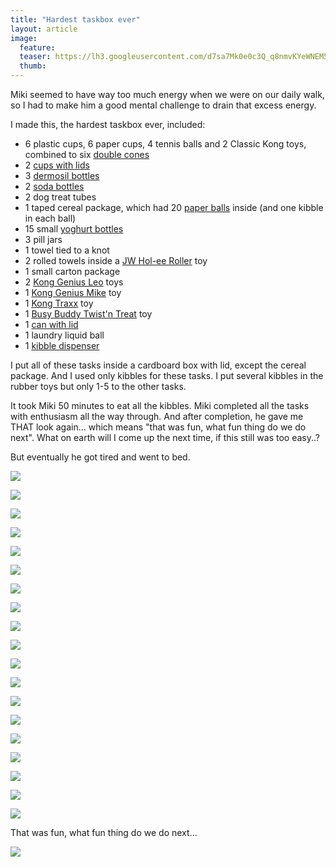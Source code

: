 ```yaml
---
title: "Hardest taskbox ever"
layout: article
image:
  feature:
  teaser: https://lh3.googleusercontent.com/d7sa7Mk0e0c3Q_q8nmvKYeWNEM5AD9LkcBXmmPXPzECfluXJKrU4YjuIruoaIA60fEMgczVHljfJpd_8yuBEVhx-ZvRvMncDz0WLSBrqVR7HIQdqyHw16KrzG8-YZHZeAmsxM-V9dKtsco3HKc4tFJSPAKp7dvaC52VNIvXt_9jP32pcn4SbGwlc_AVk3HuMlAtdxtiEdSjwdqHVS2w1xZuH-Ljypbkgmf8qC_YJ8zp5bC-_7baaGGeyvKCt_UzC4YNWjXJVHUNI4jaE5edpy79Zbnehbo5JHJLZopac3M6m0gG4Mr8_RmTKlatbNqzbIam0C4w7A1mBZiWLDuWrZ4WHM4IVgfHDZ12s0OC1pUN6J4Gc6vL5yuBWch5dUAWLOudzeaNcOvpkz5l8nSoZCnb-stKYgBx_SViHOjGo_cX5t04gsBVV4d0q70jcI7FurMjkyu2ZCFTiJjMwpcOp1Hd3RCb47rFi8KU1naXLz0hKu4iSt_xLayKmxEz7dOad_JrTAtPnLtLSXTr7o8MP0oaph76FJcVkJeQcFliPp80=w245
  thumb:
---
```


Miki seemed to have way too much energy when we were on our daily walk, so I had to make him a good mental challenge to drain that excess energy.

I made this, the hardest taskbox ever, included:

- 6 plastic cups, 6 paper cups, 4 tennis balls and 2 Classic Kong toys, combined to six [double cones](http://minimuutti.com/en/activation/cones/)
- 2 [cups with lids](http://minimuutti.com/en/activation/cans-with-lids/)
- 3 [dermosil bottles](http://minimuutti.com/en/activation/dermosil-bottles/)
- 2 [soda bottles](http://minimuutti.com/en/activation/soda-bottle/)
- 2 dog treat tubes
- 1 taped cereal package, which had 20 [paper balls](http://minimuutti.com/en/activation/small-games/#paperballs) inside (and one kibble in each ball)
- 15 small [yoghurt bottles](http://minimuutti.com/en/activation/yoghurt-bottles/)
- 3 pill jars
- 1 towel tied to a knot
- 2 rolled towels inside a [JW Hol-ee Roller](http://minimuutti.com/en/activation/jw-hol-ee-roller/) toy
- 1 small carton package
- 2 [Kong Genius Leo](http://minimuutti.com/en/treat-dispensers/kong-genius-leo/) toys
- 1 [Kong Genius Mike](http://minimuutti.com/en/treat-dispensers/kong-genius-mike/) toy
- 1 [Kong Traxx](http://minimuutti.com/en/treat-dispensers/kong-traxx-extreme/) toy
- 1 [Busy Buddy Twist'n Treat](http://minimuutti.com/en/treat-dispensers/busy-buddy-twistn-treat/) toy
- 1 [can with lid](http://minimuutti.com/en/activation/cans-with-lids/)
- 1 laundry liquid ball
- 1 [kibble dispenser](http://minimuutti.com/en/activation/kibble-dispenser/)

I put all of these tasks inside a cardboard box with lid, except the cereal package. And I used only kibbles for these tasks. I put several kibbles in the rubber toys but only 1-5 to the other tasks.

It took Miki 50 minutes to eat all the kibbles. Miki completed all the tasks with enthusiasm all the way through. And after completion, he gave me THAT look again... which means "that was fun, what fun thing do we do next". What on earth will I come up the next time, if this still was too easy..?

But eventually he got tired and went to bed.

[![](https://lh3.googleusercontent.com/eg1Hj0qpzw-6aZahRvPnUY6BigHYCvoJL1WlIx-rRteybY2QpFiEOWFRBBF-brOegQgUAxoTxwXqjz6xMaUMVYBnj3x38Yu0G1W92s08OfinVWxoJaibdJTab-IsDoVDJs5IEtRsl3Mb8Pi73zAzBUdjrTSOMQykaK4TKbtdVbXexz4FIyb1fciolSIDbDhEKxZ2IBuMndu9q5S_kypsX6M6lVmUl7O0Sd1X-SBNaouMJuDyO-blECIpGl2SJZNQHT9iGEECoT_XSodL04ykL95TaCRLJVLWVAEPobZATLW2kCtGpxjRNj-ZKpaMdgOxVebphit3MpQABUQSl4VgYM-75e_U3t1vGiG6gIfYQpWdS9frrke-WQMTP5zoGSQM_dp77RHjQwKOEwAvNz4LYyxTBrzDGgukAf85cBYPYIqhSrqyTMV36uei-JaS_u1lsjMtvSbMrdfFoFI998_D1-WqrWjmQE9OzM0SQPSwSL7-898pFMfX-8yMGtO8Rae96qvOMQVh1af3BuU2ddeK1WMwDjhZSco62uvbtlfdlAs=w800)](https://lh3.googleusercontent.com/eg1Hj0qpzw-6aZahRvPnUY6BigHYCvoJL1WlIx-rRteybY2QpFiEOWFRBBF-brOegQgUAxoTxwXqjz6xMaUMVYBnj3x38Yu0G1W92s08OfinVWxoJaibdJTab-IsDoVDJs5IEtRsl3Mb8Pi73zAzBUdjrTSOMQykaK4TKbtdVbXexz4FIyb1fciolSIDbDhEKxZ2IBuMndu9q5S_kypsX6M6lVmUl7O0Sd1X-SBNaouMJuDyO-blECIpGl2SJZNQHT9iGEECoT_XSodL04ykL95TaCRLJVLWVAEPobZATLW2kCtGpxjRNj-ZKpaMdgOxVebphit3MpQABUQSl4VgYM-75e_U3t1vGiG6gIfYQpWdS9frrke-WQMTP5zoGSQM_dp77RHjQwKOEwAvNz4LYyxTBrzDGgukAf85cBYPYIqhSrqyTMV36uei-JaS_u1lsjMtvSbMrdfFoFI998_D1-WqrWjmQE9OzM0SQPSwSL7-898pFMfX-8yMGtO8Rae96qvOMQVh1af3BuU2ddeK1WMwDjhZSco62uvbtlfdlAs=s0)

[![](https://lh3.googleusercontent.com/wa2jT81MGHSZogH948JtMcbyyMtTTyD0J9IMYktzboJHHi5QgojXFB1S1qErdUllXndAaQdrCIayIQyGjQUiDtJwSTd3y3RB1kkglA6hRezhLZzgq8Ln879U9EQd95huRh0jpv6ZtGiFEIQLLe3co56kWf9uBq1_zCsTv0_kRg_daKWK421NyO2LvTDmB2QzGd6TZ5yz6WRTxb0MDL61bLhriBrImLKXtUk3cQybkBti8EzLRaQttTcTgFsX5jFsHwxLGq2nP_cVzbzqyBpK5ZY14ol5EMMiTC9gPTCsSknpcFDVqJhcxFMxhEy-QiOh6IqQvOmr4yD1QHJ2kypsErOxBObMaWYRU8vxiHxDChQlXbERNMdKCa54-RKqa2sLuwl7O_KR6XRw6LvJgfu4qzDpn6--coAa0Ki6FayV2lrRccN9XyM1ADD9cH71Qnv2SOgKKIq3geXFNP5JUP39LljAuQpwS5fimktSsVpZsFnVbG8lKNlbx7eHw_0_VrLwVPnt7fNBBs9qJVGWVQH7vxo5AsTN30UaaVI1KGUnvHo=w800)](https://lh3.googleusercontent.com/wa2jT81MGHSZogH948JtMcbyyMtTTyD0J9IMYktzboJHHi5QgojXFB1S1qErdUllXndAaQdrCIayIQyGjQUiDtJwSTd3y3RB1kkglA6hRezhLZzgq8Ln879U9EQd95huRh0jpv6ZtGiFEIQLLe3co56kWf9uBq1_zCsTv0_kRg_daKWK421NyO2LvTDmB2QzGd6TZ5yz6WRTxb0MDL61bLhriBrImLKXtUk3cQybkBti8EzLRaQttTcTgFsX5jFsHwxLGq2nP_cVzbzqyBpK5ZY14ol5EMMiTC9gPTCsSknpcFDVqJhcxFMxhEy-QiOh6IqQvOmr4yD1QHJ2kypsErOxBObMaWYRU8vxiHxDChQlXbERNMdKCa54-RKqa2sLuwl7O_KR6XRw6LvJgfu4qzDpn6--coAa0Ki6FayV2lrRccN9XyM1ADD9cH71Qnv2SOgKKIq3geXFNP5JUP39LljAuQpwS5fimktSsVpZsFnVbG8lKNlbx7eHw_0_VrLwVPnt7fNBBs9qJVGWVQH7vxo5AsTN30UaaVI1KGUnvHo=s0)

[![](https://lh3.googleusercontent.com/iO0U6fAkCsngAWLOG0S7JgcYGfKtGP2aF3OmUv2ezU2FDqJvkN0YzMBKh35Y_3Msa2Pfd-PulRur4a_HdNMgJRydgTZdATzOHtN57WU-0LXMkTS7tRlYDN1oUReZUWRRPV3JgbTW0E1pH-lAhl_5uhq_gXGWVXISXXQcjy_SLogQdhKTZNrGfBRWG2RCvJQwLx_ytl6Ui3Vz5kHiljUdGvGvIuHAijgez9eTIIJO7ZPVxc7eTzHIyu6tYySiTTsl3D7aQ0G_-OqW3SkcbjSOyx7ng0yha7ig7UoToLiz53AcDDc_dhLDh2z_4BSTvo3qNHTFqr0zgAM9JJekYtvFCuaORExgNln9aEF56EcixLGerUnMF3xJFHqUDXBVBBRVoBE9QGvGrxZzmIzTfrydV_zdi6EBGWJBywds7Hr9LAGzR5vGKeQghAIxexeA0ZYPs8idRUGgU1BpRb2SD5KlBQ8JlVE0IVECxRWm7RKYivS1ISuYPoKv03CA7VkXdyf0Uj06efpzW1oCtpuN0_fciu9JKIZi4kf_oV3SljUha98=w800)](https://lh3.googleusercontent.com/iO0U6fAkCsngAWLOG0S7JgcYGfKtGP2aF3OmUv2ezU2FDqJvkN0YzMBKh35Y_3Msa2Pfd-PulRur4a_HdNMgJRydgTZdATzOHtN57WU-0LXMkTS7tRlYDN1oUReZUWRRPV3JgbTW0E1pH-lAhl_5uhq_gXGWVXISXXQcjy_SLogQdhKTZNrGfBRWG2RCvJQwLx_ytl6Ui3Vz5kHiljUdGvGvIuHAijgez9eTIIJO7ZPVxc7eTzHIyu6tYySiTTsl3D7aQ0G_-OqW3SkcbjSOyx7ng0yha7ig7UoToLiz53AcDDc_dhLDh2z_4BSTvo3qNHTFqr0zgAM9JJekYtvFCuaORExgNln9aEF56EcixLGerUnMF3xJFHqUDXBVBBRVoBE9QGvGrxZzmIzTfrydV_zdi6EBGWJBywds7Hr9LAGzR5vGKeQghAIxexeA0ZYPs8idRUGgU1BpRb2SD5KlBQ8JlVE0IVECxRWm7RKYivS1ISuYPoKv03CA7VkXdyf0Uj06efpzW1oCtpuN0_fciu9JKIZi4kf_oV3SljUha98=s0)

[![](https://lh3.googleusercontent.com/vKOIajcdAIadVmOYbBwqwTvpmYGV7I3GEGb12dPAmj4VX5oAJlXejGeV2VD4tdErpsz2OyFOnsBVj4NOrgKb5ESr1zt5Rj6bE9E94fYx6WihhPtAlaUYQTpzdZzAM6NYbdg3a0OHNnEWpHEbjE5jehwf25JpD8bEExS4ipwVIVTiPUFMc3rbZk06QcKuvCamiUWTbc-G0Cd0JYMci1x9IXHcGMHf-Z_RmMouEJ_87eIeQxABgDUQiD_SV4aA3QY8KhV57ayM7TZs4C9pA7wpBwPMojezPz-ct2GKyNR4iJkG23J9SM7vD0LqSLcW4l_cSG-G2f2ggmzFmvffee0Gf71FRJYDk8X9w8hKerFQRLv9XJjnVmpjOji3Hlrc_J9WHF4ZH8JsmGmmCN4FkKMhq5ZfclKhy_Ai4o9Zhx3wFsJjGkIs2As2UUB1_3stBJnVjH2NHdYNvLHhUuCKEf4XaigoWjOG3khsy0yvnjL-8lwJPsARjPltQPeGCnHKXd8UpztVvwcxKcMybngpoIQIggrXPebT86SwFYBnvXTMpME=w800)](https://lh3.googleusercontent.com/vKOIajcdAIadVmOYbBwqwTvpmYGV7I3GEGb12dPAmj4VX5oAJlXejGeV2VD4tdErpsz2OyFOnsBVj4NOrgKb5ESr1zt5Rj6bE9E94fYx6WihhPtAlaUYQTpzdZzAM6NYbdg3a0OHNnEWpHEbjE5jehwf25JpD8bEExS4ipwVIVTiPUFMc3rbZk06QcKuvCamiUWTbc-G0Cd0JYMci1x9IXHcGMHf-Z_RmMouEJ_87eIeQxABgDUQiD_SV4aA3QY8KhV57ayM7TZs4C9pA7wpBwPMojezPz-ct2GKyNR4iJkG23J9SM7vD0LqSLcW4l_cSG-G2f2ggmzFmvffee0Gf71FRJYDk8X9w8hKerFQRLv9XJjnVmpjOji3Hlrc_J9WHF4ZH8JsmGmmCN4FkKMhq5ZfclKhy_Ai4o9Zhx3wFsJjGkIs2As2UUB1_3stBJnVjH2NHdYNvLHhUuCKEf4XaigoWjOG3khsy0yvnjL-8lwJPsARjPltQPeGCnHKXd8UpztVvwcxKcMybngpoIQIggrXPebT86SwFYBnvXTMpME=s0)

[![](https://lh3.googleusercontent.com/7j76UeI6XyOqhqZawGgAi2qF-vdVxRFflqDxuzLxtQwNQRCYFOdXxa5QIjjJPa3DxEAOCmJacNv4PYut_w5S_dpYJ1EdOyD8HG0ppSXaaBCySA9AOaE3SZTyaD385AoynpUnzm1tAqM_sI6FfqL2xWZRye6pol8229D4cCjKrmezTlxejVLJ7C9mkjUxl2IXivogCJ7Ys3xKqV9GMraMsPKadgKMtOLLtoKlpedxTBK7ILdFuzYaXlMMxlL778Heylp5djMhaZcWWR-kw1C49xEIzyC8iCFNCSUn-hT1U_m6Cgi967wc3sJVaHVbZ6x1PQN4BIgtTPvoCYt8nws5OEcuU5NcY7rXoy-jJmmAqe-FwMZaqWeU1HbPsjqwdTlFT5qg1_jeZmxeI-VwixzXvmNN-XVC4thEMBGAacDXkG40qgP69gYMzIOc9U4z2Xr4wmYrBH7H3nMjUKx_UqVtA0tq3AMN_Ume5Ru53cr91GM1go0z1oPE4So0BctZZDYtynJIEb3LWcor3vMCKDLA08ltveDciWBZ7K3r4oPlxyY=w800)](https://lh3.googleusercontent.com/7j76UeI6XyOqhqZawGgAi2qF-vdVxRFflqDxuzLxtQwNQRCYFOdXxa5QIjjJPa3DxEAOCmJacNv4PYut_w5S_dpYJ1EdOyD8HG0ppSXaaBCySA9AOaE3SZTyaD385AoynpUnzm1tAqM_sI6FfqL2xWZRye6pol8229D4cCjKrmezTlxejVLJ7C9mkjUxl2IXivogCJ7Ys3xKqV9GMraMsPKadgKMtOLLtoKlpedxTBK7ILdFuzYaXlMMxlL778Heylp5djMhaZcWWR-kw1C49xEIzyC8iCFNCSUn-hT1U_m6Cgi967wc3sJVaHVbZ6x1PQN4BIgtTPvoCYt8nws5OEcuU5NcY7rXoy-jJmmAqe-FwMZaqWeU1HbPsjqwdTlFT5qg1_jeZmxeI-VwixzXvmNN-XVC4thEMBGAacDXkG40qgP69gYMzIOc9U4z2Xr4wmYrBH7H3nMjUKx_UqVtA0tq3AMN_Ume5Ru53cr91GM1go0z1oPE4So0BctZZDYtynJIEb3LWcor3vMCKDLA08ltveDciWBZ7K3r4oPlxyY=s0)

[![](https://lh3.googleusercontent.com/pmYSLWMcc4rNMZSTveLpxcyuqaTV04rG4-7yAy8Q3C-unr0dmyHd8LeeGgsC-lbyO3KtdCfZb0URigu1ZXEGgyOjqo_hfafcKgYmnDp8qweMYjtpBPBN3dbGQmBijuQnB3r5RKh9fGZ11a7zUNDdIWpwpBlB8gMFaryDsOVFaTIKXkIfwuDSqa9NM-e_XlSnCQh95a_XLZpg2QoiPa5-UKuaHBGHC9p_9FZ7gwDyrv4kHnRkY5yaSYnwlYw8qJDhC_cYX1HILI4M8btBiNFVT48-xn-kLIqA3ITqbUIox4Qs8YtQx6McqZSu4HQwNR_EB-wP1yfmu_BznnqrDE6jkvGW1TwjzRROhf_S3bT-EOZVjRtoxP0-UX91TyuIyjNGL4vo76lE3xIBmNnWqoe0bd-yi6WqvVqmDy6ljTdtEr8zTLyPL9qhMs4XZ3JVLZb4oASm1njMSfE4rzjUkUshho2CjNp38oAbAw84Rr0e0sqSya1cQisY_Tg3b4KSvC4AaqGSojl5ghK90heUbTMcSCmmr_SgtPoBeNpvDQV3Twg=w800)](https://lh3.googleusercontent.com/pmYSLWMcc4rNMZSTveLpxcyuqaTV04rG4-7yAy8Q3C-unr0dmyHd8LeeGgsC-lbyO3KtdCfZb0URigu1ZXEGgyOjqo_hfafcKgYmnDp8qweMYjtpBPBN3dbGQmBijuQnB3r5RKh9fGZ11a7zUNDdIWpwpBlB8gMFaryDsOVFaTIKXkIfwuDSqa9NM-e_XlSnCQh95a_XLZpg2QoiPa5-UKuaHBGHC9p_9FZ7gwDyrv4kHnRkY5yaSYnwlYw8qJDhC_cYX1HILI4M8btBiNFVT48-xn-kLIqA3ITqbUIox4Qs8YtQx6McqZSu4HQwNR_EB-wP1yfmu_BznnqrDE6jkvGW1TwjzRROhf_S3bT-EOZVjRtoxP0-UX91TyuIyjNGL4vo76lE3xIBmNnWqoe0bd-yi6WqvVqmDy6ljTdtEr8zTLyPL9qhMs4XZ3JVLZb4oASm1njMSfE4rzjUkUshho2CjNp38oAbAw84Rr0e0sqSya1cQisY_Tg3b4KSvC4AaqGSojl5ghK90heUbTMcSCmmr_SgtPoBeNpvDQV3Twg=s0)

[![](https://lh3.googleusercontent.com/ZRIreJ4vJTK16mjJXvtY0TkLBE52e_h4U1I6H1eXPiFB8V6cGJ5ogug0jXNTD4LITS2hcg0mYfDvJX_RSV21neCfitTLztqBA_7DGIHyUBTe4wNbl8d2Rmx_blRj8qLJo0NwUl1Fd9JNilybAJRri3BlJtZO9A3GpK-24pneMG9oG87TruE-FVfMw64-q63dCWgMujh-CFNZcJaSJpFrBlKfdnRBagqQEHhggH9H2tXzQJoitVicVau_AAc8tR4b6XycqzjoC8a4skASTIDjxtvW32DkRKzPn13oHkfDtuHQIOndSnBlkbbAoCzcwIZZLLA3P3n5olJHT8eFbra8DiSLBxh22Ots0ODSkddMcVA59XibyQrmqg8TK1lt92vpGsxt9UvOa3_1--OhuQYFK6UbPPiCP6qo6udLmHj8aWiK25s96aFKt7gF6e8yix21EQEyrGQcmC_EZ6STKkbhtaAMMJzt4W1yzD_h16YjqzrtCvbktcjOmI08OSp2h2FIU3tsfQtrCfQX45Goz6bbGkaGHdct-XTyv5FBTmfhu2E=w800)](https://lh3.googleusercontent.com/ZRIreJ4vJTK16mjJXvtY0TkLBE52e_h4U1I6H1eXPiFB8V6cGJ5ogug0jXNTD4LITS2hcg0mYfDvJX_RSV21neCfitTLztqBA_7DGIHyUBTe4wNbl8d2Rmx_blRj8qLJo0NwUl1Fd9JNilybAJRri3BlJtZO9A3GpK-24pneMG9oG87TruE-FVfMw64-q63dCWgMujh-CFNZcJaSJpFrBlKfdnRBagqQEHhggH9H2tXzQJoitVicVau_AAc8tR4b6XycqzjoC8a4skASTIDjxtvW32DkRKzPn13oHkfDtuHQIOndSnBlkbbAoCzcwIZZLLA3P3n5olJHT8eFbra8DiSLBxh22Ots0ODSkddMcVA59XibyQrmqg8TK1lt92vpGsxt9UvOa3_1--OhuQYFK6UbPPiCP6qo6udLmHj8aWiK25s96aFKt7gF6e8yix21EQEyrGQcmC_EZ6STKkbhtaAMMJzt4W1yzD_h16YjqzrtCvbktcjOmI08OSp2h2FIU3tsfQtrCfQX45Goz6bbGkaGHdct-XTyv5FBTmfhu2E=s0)

[![](https://lh3.googleusercontent.com/UFXp5UkMaO0aRxYdnXNb8iQc17yB3qALvS-zZDZWHFk90JDDHJcn7E-GtTedxAr3SUokUWntBYa099hPT0Vjs1KrPEfXVC3A8l8qYHb97-cXBoy4vi0VYBUZbBxRTzZjklXtxv5oW-ClZtiEF5yJh6HaR7NW770QSbkEpVh4tlxsip9i-vP9xOqPixDLfUSscenub2Q_J_Dev6lMCJbQDt-3tdcvOUNy5n8fy2TKqyphHFEbjkQGDvBhEog0OjFKI-EIDXX4RBLKeQDEPCR7KChPQkVYq3ox7Y85nQYlH3pPH94IIk5oVphLIM5yqk-HCG7nwCOeNtYMN-6LiX81uwiJM3aR1zMnD1Z6acxuElO2gQjNXsdC81IViHxzzoQMta34aIQjnsIVZQMBjmot0d4mraze8AwQde7RtG9iv9ncuRDLiD5ptDu9JTiZ6uJUV6yJBXG2rjJtUuTZl7jrbU7gPGm1_uwCcce8V4wZZIvou0GBZMVOIxMHv0xk4MkE-g0aYZVKXmGyQPHlJgCJLDl059uM-AuxiEiwWFrHFkQ=w800)](https://lh3.googleusercontent.com/UFXp5UkMaO0aRxYdnXNb8iQc17yB3qALvS-zZDZWHFk90JDDHJcn7E-GtTedxAr3SUokUWntBYa099hPT0Vjs1KrPEfXVC3A8l8qYHb97-cXBoy4vi0VYBUZbBxRTzZjklXtxv5oW-ClZtiEF5yJh6HaR7NW770QSbkEpVh4tlxsip9i-vP9xOqPixDLfUSscenub2Q_J_Dev6lMCJbQDt-3tdcvOUNy5n8fy2TKqyphHFEbjkQGDvBhEog0OjFKI-EIDXX4RBLKeQDEPCR7KChPQkVYq3ox7Y85nQYlH3pPH94IIk5oVphLIM5yqk-HCG7nwCOeNtYMN-6LiX81uwiJM3aR1zMnD1Z6acxuElO2gQjNXsdC81IViHxzzoQMta34aIQjnsIVZQMBjmot0d4mraze8AwQde7RtG9iv9ncuRDLiD5ptDu9JTiZ6uJUV6yJBXG2rjJtUuTZl7jrbU7gPGm1_uwCcce8V4wZZIvou0GBZMVOIxMHv0xk4MkE-g0aYZVKXmGyQPHlJgCJLDl059uM-AuxiEiwWFrHFkQ=s0)

[![](https://lh3.googleusercontent.com/yFTuhFPCG1_931fXpeIOxnM2vHmxRHtsyHhZy3lxWy2A2DawO4J0avS8-fX9O3cA_VFEFOmqypZTdkYy5VfjKUV_gjMUaXTMOrk1h5vm2pEspuShFvl-_9TJFjG3qQX3LMNduIEvOgBFo7sr38p0UqmzkLqrqGfKJxjG2qRvlGLd7SlLdKZBECD9LPckqnVIihSejlLKBvJBxZifyYJnrKIFt1Ix7cb7qYDh6_R5GH99PZ3tGehOqANzRiw66QNdia6INOVOv5-JvBz7ak-ZfRVFxJ1nXGvv9bi2Oc-USDpBvRDfvkvTtC6ZFJZxFA2WRgwz-Juuv75MZZIuZzkoVYIwBRCoK2LHDQe6UEykB1x3z6k3Z9RlnwlBT_QonNw3nVQo2h1WkBfXZU0q7bNsOke6DNPILS_MFUYuiJX1pRc4sp04dXQEa1mWKLwkzKmQd3pkIa5qyncyq3tV88K6UikSOIM4F0gGpWm4fI74B20E64UcCQunDHUcEx9_i5hbGfn7tk6hSNv45c6r5ET7NJSKgnlaGAD-iV6aW5qgYEI=w800)](https://lh3.googleusercontent.com/yFTuhFPCG1_931fXpeIOxnM2vHmxRHtsyHhZy3lxWy2A2DawO4J0avS8-fX9O3cA_VFEFOmqypZTdkYy5VfjKUV_gjMUaXTMOrk1h5vm2pEspuShFvl-_9TJFjG3qQX3LMNduIEvOgBFo7sr38p0UqmzkLqrqGfKJxjG2qRvlGLd7SlLdKZBECD9LPckqnVIihSejlLKBvJBxZifyYJnrKIFt1Ix7cb7qYDh6_R5GH99PZ3tGehOqANzRiw66QNdia6INOVOv5-JvBz7ak-ZfRVFxJ1nXGvv9bi2Oc-USDpBvRDfvkvTtC6ZFJZxFA2WRgwz-Juuv75MZZIuZzkoVYIwBRCoK2LHDQe6UEykB1x3z6k3Z9RlnwlBT_QonNw3nVQo2h1WkBfXZU0q7bNsOke6DNPILS_MFUYuiJX1pRc4sp04dXQEa1mWKLwkzKmQd3pkIa5qyncyq3tV88K6UikSOIM4F0gGpWm4fI74B20E64UcCQunDHUcEx9_i5hbGfn7tk6hSNv45c6r5ET7NJSKgnlaGAD-iV6aW5qgYEI=s0)

[![](https://lh3.googleusercontent.com/oIpxkfdPUdiX3bk42xupzF-oWDJI6kcfmSJuwnkdtM8mghd97pFSupXRUowEEsVQqlq_PtzktHJq6zVlvj-drFLY6-W5NPuTCl5yTEgbztnu5iDoCqoo6NcQ4f7oFlH8jH6PYLCafyCB_A6yQCgJ7aScjXrSQkKEruR0Pt8gGk_RjsWqXRyL6hS6Oyy1oytFiN4Ccl08eg6gKycVUHzsC0nDZBb8oUcoGnnEkS56Tcou5rnCTZbfWqIGxegN0SdzlL7Sq1AHkaNC7SFU86SfVYohQ3fG4g2cTKEvz_qq6A_FhArw8tmzQmqF3j7SrQxjhjx4nQvngvLQCt9j_VZvU9v3x4Gf2Od0hgD9Pgd3ihinhU5Njo0hhEtWI08Ge9rZC-Ird6HwKvdFE68OXbj96jFADszmJnSUVCzRL6VvYsM33ie92TXl8Qhz4V3Hf28NA8Gnci2MpW_ZvjKuWVAuJVY-iE-u8gncwdV8yBspXPwxFYDg_S68TboXTRy1dv3TGvpRgyN-85ucxLCrqwUi6XxFgxnRrcCconSHiahDr2Q=w800)](https://lh3.googleusercontent.com/oIpxkfdPUdiX3bk42xupzF-oWDJI6kcfmSJuwnkdtM8mghd97pFSupXRUowEEsVQqlq_PtzktHJq6zVlvj-drFLY6-W5NPuTCl5yTEgbztnu5iDoCqoo6NcQ4f7oFlH8jH6PYLCafyCB_A6yQCgJ7aScjXrSQkKEruR0Pt8gGk_RjsWqXRyL6hS6Oyy1oytFiN4Ccl08eg6gKycVUHzsC0nDZBb8oUcoGnnEkS56Tcou5rnCTZbfWqIGxegN0SdzlL7Sq1AHkaNC7SFU86SfVYohQ3fG4g2cTKEvz_qq6A_FhArw8tmzQmqF3j7SrQxjhjx4nQvngvLQCt9j_VZvU9v3x4Gf2Od0hgD9Pgd3ihinhU5Njo0hhEtWI08Ge9rZC-Ird6HwKvdFE68OXbj96jFADszmJnSUVCzRL6VvYsM33ie92TXl8Qhz4V3Hf28NA8Gnci2MpW_ZvjKuWVAuJVY-iE-u8gncwdV8yBspXPwxFYDg_S68TboXTRy1dv3TGvpRgyN-85ucxLCrqwUi6XxFgxnRrcCconSHiahDr2Q=s0)

[![](https://lh3.googleusercontent.com/2dw-_D2HGPAUMNg5ANvWwFQdzeOoAhorN6xMFsAYnor7E-UIyZ4Pxk7K7mKXxol0gXLwTJzdRGlW_JR5PYemDy0CgNknMnkncT31JBcXuExDDWxhqO-lPGFesTjGp-P5zlI7tlj3-YmIe8T-_sZIpoGu6LhKNvhMxUNHXoiSASfUg6yaBg5vhWFIDhobbAineSQl1TEZBymEShdPC5b9wBoA_6S0-CpJml_3KrDtl_y6J7C15eGozSwqISku1xlHlTjphZlJ9MspIHDavYIp_mb8bIpx156ottidccJlVTRNaBUVDWXYPi4eOGz3UyrFTLjbP8m0xDEUDbzWeWAhXW4MUt0iLbEiGt_XVwYOCBrFRkYzWHHGT3dsFuws75CqeSodso4y6QlKgGAsrywKlgXAbQ_G9eoWb_rKSyoPs_LPIG1m0WNq4ilh0Zo9SB6VpUeYIfoa3kmU7VzHvPsSHui_nBVxGWG4rbP_-nJhsEvgpshEAT1wx8pf10g__tL9qwkdhXj7NTbXL7p1y2jX5u-k67eI-yYBlbl897mEyyg=w800)](https://lh3.googleusercontent.com/2dw-_D2HGPAUMNg5ANvWwFQdzeOoAhorN6xMFsAYnor7E-UIyZ4Pxk7K7mKXxol0gXLwTJzdRGlW_JR5PYemDy0CgNknMnkncT31JBcXuExDDWxhqO-lPGFesTjGp-P5zlI7tlj3-YmIe8T-_sZIpoGu6LhKNvhMxUNHXoiSASfUg6yaBg5vhWFIDhobbAineSQl1TEZBymEShdPC5b9wBoA_6S0-CpJml_3KrDtl_y6J7C15eGozSwqISku1xlHlTjphZlJ9MspIHDavYIp_mb8bIpx156ottidccJlVTRNaBUVDWXYPi4eOGz3UyrFTLjbP8m0xDEUDbzWeWAhXW4MUt0iLbEiGt_XVwYOCBrFRkYzWHHGT3dsFuws75CqeSodso4y6QlKgGAsrywKlgXAbQ_G9eoWb_rKSyoPs_LPIG1m0WNq4ilh0Zo9SB6VpUeYIfoa3kmU7VzHvPsSHui_nBVxGWG4rbP_-nJhsEvgpshEAT1wx8pf10g__tL9qwkdhXj7NTbXL7p1y2jX5u-k67eI-yYBlbl897mEyyg=s0)

[![](https://lh3.googleusercontent.com/9hJctcpkxFrihu90jAiNSyhLUSkIKKQpXghzs-KbWpekUkE9Az7F-EaHu7g6Qnw65fVBQxopyPIcZ-cRNPxDx7vMy3xdJu_JxlrFzusY_31lPKUikrpWqvfL8xicltsnGfn10jVPoeA49iReQqS-XOSbfCyuUY4lPbQqilcS7-P9Ph32bPxd518EMS84BlbVk8Fq74WlO6oP5lkH0pRwtOZZ7XND2oGIyGU2-zhAm8NNb14Lw6A5mwOnDUNqJzGp56TC9xI91-3QkoyFePcI0ws-Sxa8TXGYOibiqX51EkLpEmUnHN54-RH2OL7XwLi3JR0U0zQMR7STbUS9naIAkVsJdhWxNVgwqIZfT7wpo-bjxFnJ5KQh1Xonqil3czc4b9TUgj1jCgqGawf7I670Pl8In04oydxb4NzBxJGLO2GJ3j4uVIWOu7c6yrmb4SN9dpQc21Kow_u8ENeWxeaCKbytgs9io87xWWZpb5WE1kgqk0igwafdUy4LymgbbJjtXzaXkoTiDvcNTYaQYXcjnMoI90qzYL5LivblvnuLWTc=w800)](https://lh3.googleusercontent.com/9hJctcpkxFrihu90jAiNSyhLUSkIKKQpXghzs-KbWpekUkE9Az7F-EaHu7g6Qnw65fVBQxopyPIcZ-cRNPxDx7vMy3xdJu_JxlrFzusY_31lPKUikrpWqvfL8xicltsnGfn10jVPoeA49iReQqS-XOSbfCyuUY4lPbQqilcS7-P9Ph32bPxd518EMS84BlbVk8Fq74WlO6oP5lkH0pRwtOZZ7XND2oGIyGU2-zhAm8NNb14Lw6A5mwOnDUNqJzGp56TC9xI91-3QkoyFePcI0ws-Sxa8TXGYOibiqX51EkLpEmUnHN54-RH2OL7XwLi3JR0U0zQMR7STbUS9naIAkVsJdhWxNVgwqIZfT7wpo-bjxFnJ5KQh1Xonqil3czc4b9TUgj1jCgqGawf7I670Pl8In04oydxb4NzBxJGLO2GJ3j4uVIWOu7c6yrmb4SN9dpQc21Kow_u8ENeWxeaCKbytgs9io87xWWZpb5WE1kgqk0igwafdUy4LymgbbJjtXzaXkoTiDvcNTYaQYXcjnMoI90qzYL5LivblvnuLWTc=s0)

[![](https://lh3.googleusercontent.com/Lc2bhfS23KsFe7A-ogJ8oqVoBucGOApvYBqCIo05AljpMflq5kW50sjnyNO6r4AoJ8inz4XZGJ4yEM297gCHbPvao5sRdt6lXOVMyEFuHZ3mmcgWs4HBMViNtPANpFNl6TYlb1fvLhI4VACZG8HYXFtNZWVHQylYArTxabtEh_fjdWG0ZalxUQJ41CRtPhRb7HE5tp67iMdFB6a9RvVxaUmq4FoW3yJDpioqiic4oLZESt6-QAPFo4J7L5MyXB14RcClk5eb-9TPYQVdWBfhEDrc6E7O1pWCNziVb0ERPKdm_tgZqCtp22-J7aUIkl7Uv4lsGonZ_bPb-ckTAi4o6Yi3j8OCmkm42a2okLezyytLtlFiDgOLr7DyQKi6nijaljWqh3uTABDWCf8llk3cmcELcObQZiC2OPHUzhcXUw9rJU0uPjl8Xm1hfpd-Col6h5KpbbgoJH_Rued-05cN6k7hDAASQWfjVQE6Cto1QtDHE3WL5TX-cJ6m9_ltQ3akfK3CheCRhaf9Uk9JVh696TNKkxnBusd2YaEp1b2tCjA=w800)](https://lh3.googleusercontent.com/Lc2bhfS23KsFe7A-ogJ8oqVoBucGOApvYBqCIo05AljpMflq5kW50sjnyNO6r4AoJ8inz4XZGJ4yEM297gCHbPvao5sRdt6lXOVMyEFuHZ3mmcgWs4HBMViNtPANpFNl6TYlb1fvLhI4VACZG8HYXFtNZWVHQylYArTxabtEh_fjdWG0ZalxUQJ41CRtPhRb7HE5tp67iMdFB6a9RvVxaUmq4FoW3yJDpioqiic4oLZESt6-QAPFo4J7L5MyXB14RcClk5eb-9TPYQVdWBfhEDrc6E7O1pWCNziVb0ERPKdm_tgZqCtp22-J7aUIkl7Uv4lsGonZ_bPb-ckTAi4o6Yi3j8OCmkm42a2okLezyytLtlFiDgOLr7DyQKi6nijaljWqh3uTABDWCf8llk3cmcELcObQZiC2OPHUzhcXUw9rJU0uPjl8Xm1hfpd-Col6h5KpbbgoJH_Rued-05cN6k7hDAASQWfjVQE6Cto1QtDHE3WL5TX-cJ6m9_ltQ3akfK3CheCRhaf9Uk9JVh696TNKkxnBusd2YaEp1b2tCjA=s0)

[![](https://lh3.googleusercontent.com/x4Re5L7Qrh4Rq66x9cnH5jiiMDj2stUndpaWbvR4v-MQnAjMkvXSf_Y-Y_kFbvEUu062r5QAXGHg6fegZ2NMa2N30IPSjKWspPWdVgsiWWlIy1IQLYqqbCNSevRdOivgm8o4Ri64_F3OWBhfOlNoVhN_gOBOqHXjzbSDOllVyaEMAW4r-V7GI5CWbT3RijXQO6DAiY-ov71B_VM4w7pup_FU4d0k-DuTekDeVcnNNL6e_VEFAP9UT1Tpg0Y70ay0GFkbs0SqFRH9zDMvihuyDDApilk55wV73W1NEVAwTZrb0VPtQEn4hnoCOZq6aWNsV2f7L1qB1ngnaFAEpiDwSvdsz3fTkfi7zvdaM-yI-oHu_jA9IZIqT8VtdlrWMygOXYw-3CbZvA4V-jWdk35m8GJlvPbQNNz-YOQlOyLIUkf7tMSkEF7JV0n569eiwokNgugmwLqgHXD0qP3xdrHx1LrVEQH4teFQMI7G6hzBmUnhBHwcY3Xyc8Qpu0xSXnP9J--yj22msN99bOa4TKHTn5xYyK7z1KW-Co00WLGHbO8=w800)](https://lh3.googleusercontent.com/x4Re5L7Qrh4Rq66x9cnH5jiiMDj2stUndpaWbvR4v-MQnAjMkvXSf_Y-Y_kFbvEUu062r5QAXGHg6fegZ2NMa2N30IPSjKWspPWdVgsiWWlIy1IQLYqqbCNSevRdOivgm8o4Ri64_F3OWBhfOlNoVhN_gOBOqHXjzbSDOllVyaEMAW4r-V7GI5CWbT3RijXQO6DAiY-ov71B_VM4w7pup_FU4d0k-DuTekDeVcnNNL6e_VEFAP9UT1Tpg0Y70ay0GFkbs0SqFRH9zDMvihuyDDApilk55wV73W1NEVAwTZrb0VPtQEn4hnoCOZq6aWNsV2f7L1qB1ngnaFAEpiDwSvdsz3fTkfi7zvdaM-yI-oHu_jA9IZIqT8VtdlrWMygOXYw-3CbZvA4V-jWdk35m8GJlvPbQNNz-YOQlOyLIUkf7tMSkEF7JV0n569eiwokNgugmwLqgHXD0qP3xdrHx1LrVEQH4teFQMI7G6hzBmUnhBHwcY3Xyc8Qpu0xSXnP9J--yj22msN99bOa4TKHTn5xYyK7z1KW-Co00WLGHbO8=s0)

[![](https://lh3.googleusercontent.com/-pY6quXiiogF67ysyOSPZFNZiWrHCdcPSJ7bydxtC1x1yLRRexwLVggBUj97n3VrP8mO0Yf6Tv925XAncUF7tsY4gOh6j4wjOeACZSGBQTSPzj4fQt3d_dD2M-sS7Ajxglp-SMRTtsvSo9wtk6AwPNYoYssYZ8ab-120wxe97ZF1xom0pq99KfiS_PbOcCW23bg-qYr6AJNljhn4u9B-QJMvd4fgYozH7cfbWMBE1nS7YKumvLRhT0R1x5Ge8EfuNFHFz-PMae0gx3R_cYb4QCk4Vv-j-tGkYM8eTUr7Qp5kftNEDhPaO-r68LjKSEX0Cz84H6TTLh0KaYUlwgnWre3FdfNO_e_QKkkbZUta9dfgZ3zP_CORRtOEYwjQM7BMFV-WN7k0Q7ZC57yeB__j21Z_GSynrVGdEDUiNGNN5XSi8U4pNZH5_zUr69_Ax0W0v0NpmDHOVhCNKbKa0ljntpCkUT1zTMJk-MB3nLerQTt3YKycBBIEYmgmR0xrrgfaVb1Wpmrjwp44SFJkN6vpfZYlGqN0a8_I7ElfdgXgUrs=w800)](https://lh3.googleusercontent.com/-pY6quXiiogF67ysyOSPZFNZiWrHCdcPSJ7bydxtC1x1yLRRexwLVggBUj97n3VrP8mO0Yf6Tv925XAncUF7tsY4gOh6j4wjOeACZSGBQTSPzj4fQt3d_dD2M-sS7Ajxglp-SMRTtsvSo9wtk6AwPNYoYssYZ8ab-120wxe97ZF1xom0pq99KfiS_PbOcCW23bg-qYr6AJNljhn4u9B-QJMvd4fgYozH7cfbWMBE1nS7YKumvLRhT0R1x5Ge8EfuNFHFz-PMae0gx3R_cYb4QCk4Vv-j-tGkYM8eTUr7Qp5kftNEDhPaO-r68LjKSEX0Cz84H6TTLh0KaYUlwgnWre3FdfNO_e_QKkkbZUta9dfgZ3zP_CORRtOEYwjQM7BMFV-WN7k0Q7ZC57yeB__j21Z_GSynrVGdEDUiNGNN5XSi8U4pNZH5_zUr69_Ax0W0v0NpmDHOVhCNKbKa0ljntpCkUT1zTMJk-MB3nLerQTt3YKycBBIEYmgmR0xrrgfaVb1Wpmrjwp44SFJkN6vpfZYlGqN0a8_I7ElfdgXgUrs=s0)

[![](https://lh3.googleusercontent.com/DkumIdyVCKWXxhIa6oF_V5fsvTFTv6d288oVbQzmcShLQfZ_bYRXg-40LyZabDpOqNf9G8MSfQvm_bmfP0pUXEMcAWpJW2qODIOHmnCVqz5I82fnv2vDo_BkKvJMukVP70tXAMKLPnaCqFEUPjMyDEwFZQVpxcEbF5X8sW0LkmWUgE6ymDkD_IWlj2Xrv3SNSzTHSD7yrgEbqiAaFgV6L1KsbvTOY0rjlKkHNGMCDXjKrIbsOYzgIL-ds2_zalBHPy83vFxgrKfwjPIi2KxLGvo1ud9tJPqQegroc1bqR4t3meaukf4uPLkLE9lYX4unurFhw6f2HHN4BY4YANqGMQx0wQE7OHYYqwzZSLa36PqqCdWiZ0gr2KXzxrgL0T6DowVWgyQBO1rRPFLGhKHF0h_FDThhuiOiRTFSzF5-YLL0E4jA5gOOYBDZKFh7fraFF21Y4Lqfxr1jjn-sqfs_T-mXF7lZPLvmOX8OQfs2fTqOEy8awkoSa_-k9XvJqLKf3IAZdjaZrpA0humbFlTGyMBvt9Qhy6tbbSeBUnYaRuE=w800)](https://lh3.googleusercontent.com/DkumIdyVCKWXxhIa6oF_V5fsvTFTv6d288oVbQzmcShLQfZ_bYRXg-40LyZabDpOqNf9G8MSfQvm_bmfP0pUXEMcAWpJW2qODIOHmnCVqz5I82fnv2vDo_BkKvJMukVP70tXAMKLPnaCqFEUPjMyDEwFZQVpxcEbF5X8sW0LkmWUgE6ymDkD_IWlj2Xrv3SNSzTHSD7yrgEbqiAaFgV6L1KsbvTOY0rjlKkHNGMCDXjKrIbsOYzgIL-ds2_zalBHPy83vFxgrKfwjPIi2KxLGvo1ud9tJPqQegroc1bqR4t3meaukf4uPLkLE9lYX4unurFhw6f2HHN4BY4YANqGMQx0wQE7OHYYqwzZSLa36PqqCdWiZ0gr2KXzxrgL0T6DowVWgyQBO1rRPFLGhKHF0h_FDThhuiOiRTFSzF5-YLL0E4jA5gOOYBDZKFh7fraFF21Y4Lqfxr1jjn-sqfs_T-mXF7lZPLvmOX8OQfs2fTqOEy8awkoSa_-k9XvJqLKf3IAZdjaZrpA0humbFlTGyMBvt9Qhy6tbbSeBUnYaRuE=s0)

[![](https://lh3.googleusercontent.com/jITQ75uwShUtksc9U9B9yfOmGU62JaumQWcrsPQRtI5PcrRqfIXHs_zgNKCOeuJd0p44rkdZGxlex-TWeI9mn-Vl5_DkZGmhxbVz8Awa4xejKb09oZiz5IZEoHiIeJ-3XvfReKZchDwY1Gn7ysOzu8J-rcEOOkwtBMtfQbWTdIZDw_sGj52SnD1ngjVVNnOX5cTUl4bl3jqHP3WilrmvSpUIGAREHVBIoptV0B5Dh4WYRLzH5g2LFue_fZiWj8fT9P0tSbCaY2IoZEeSWw6xp5PDhaOTG6Dy74gohO8Wj26c0xuPfnxzv_A-8PJ2y8wbXppIt3cQpxtafRrUT2G0qV_NAzahnvcSt07GEXzCT8pZlhp8IMW3wH6e0loXiEqSIr9phQ2cWddoHk5bli4I5kHSMV9zCcN0PsUv4xfZrO5nSg-SkSm61pCOYnf93gxbKlr9n8d1DVndJKqId7vj6XCJ4fA315mhHuhtGhWLGC7FAZ4GLA1Fgk98YMQ_UCyHGVlaOGMn6tVCx33hkPEl6IIJ4oR73hmfcMrYvPzYzDY=w800)](https://lh3.googleusercontent.com/jITQ75uwShUtksc9U9B9yfOmGU62JaumQWcrsPQRtI5PcrRqfIXHs_zgNKCOeuJd0p44rkdZGxlex-TWeI9mn-Vl5_DkZGmhxbVz8Awa4xejKb09oZiz5IZEoHiIeJ-3XvfReKZchDwY1Gn7ysOzu8J-rcEOOkwtBMtfQbWTdIZDw_sGj52SnD1ngjVVNnOX5cTUl4bl3jqHP3WilrmvSpUIGAREHVBIoptV0B5Dh4WYRLzH5g2LFue_fZiWj8fT9P0tSbCaY2IoZEeSWw6xp5PDhaOTG6Dy74gohO8Wj26c0xuPfnxzv_A-8PJ2y8wbXppIt3cQpxtafRrUT2G0qV_NAzahnvcSt07GEXzCT8pZlhp8IMW3wH6e0loXiEqSIr9phQ2cWddoHk5bli4I5kHSMV9zCcN0PsUv4xfZrO5nSg-SkSm61pCOYnf93gxbKlr9n8d1DVndJKqId7vj6XCJ4fA315mhHuhtGhWLGC7FAZ4GLA1Fgk98YMQ_UCyHGVlaOGMn6tVCx33hkPEl6IIJ4oR73hmfcMrYvPzYzDY=s0)

[![](https://lh3.googleusercontent.com/ATCFwsupg1LpbMc_FFNEAwdQkZhsiUhYoQZwfEhGC7s-IqtzfDc_g4lbN8obndROkTVBxmt0PRe3DnNKfe4ETuR0a8jr6fCjFZxCvabnj8MB2m4C3YAucQ2sdxH3wGyp-nEsvMESy0sDxGyKJ61eCNNeRpIh8OTAGd3hHnnJaqy9X4R4qbpiIuCa9xNmImuSCmP-ZaveV1HFJ-MGCnyHE6lEfvjp7TknG8g_MaEqZT6qwqi_my46K4vVhCY-rSxjcXl3-gOXsVxBdtD8zP3PpNVSe0cJjaqE9gAEA_fkTuXNB203_aYStj3Y7pklUIHC8ygsMYCJeOUBKbylLzYe5xnCCPLH4aTfORGjoOrxQdhFss2JDue_-pPGo1DUxt3MlfRsQIx9sdMabcMpH5xM0LtUCSskOsR2mZKt-y9WEr-sBKr6uG5hbowxd54B4ypuPb7SwCOEvb8tu0BC8AW72xb_rM_k6E-Lgm9befktB2F9-Jzp4NYjIVRWqQVy6w2pNHnATcCm23-5YZH-PLTOuzh3h9o2vWtJN3rPWiEA3TM=w800)](https://lh3.googleusercontent.com/ATCFwsupg1LpbMc_FFNEAwdQkZhsiUhYoQZwfEhGC7s-IqtzfDc_g4lbN8obndROkTVBxmt0PRe3DnNKfe4ETuR0a8jr6fCjFZxCvabnj8MB2m4C3YAucQ2sdxH3wGyp-nEsvMESy0sDxGyKJ61eCNNeRpIh8OTAGd3hHnnJaqy9X4R4qbpiIuCa9xNmImuSCmP-ZaveV1HFJ-MGCnyHE6lEfvjp7TknG8g_MaEqZT6qwqi_my46K4vVhCY-rSxjcXl3-gOXsVxBdtD8zP3PpNVSe0cJjaqE9gAEA_fkTuXNB203_aYStj3Y7pklUIHC8ygsMYCJeOUBKbylLzYe5xnCCPLH4aTfORGjoOrxQdhFss2JDue_-pPGo1DUxt3MlfRsQIx9sdMabcMpH5xM0LtUCSskOsR2mZKt-y9WEr-sBKr6uG5hbowxd54B4ypuPb7SwCOEvb8tu0BC8AW72xb_rM_k6E-Lgm9befktB2F9-Jzp4NYjIVRWqQVy6w2pNHnATcCm23-5YZH-PLTOuzh3h9o2vWtJN3rPWiEA3TM=s0)

[![](https://lh3.googleusercontent.com/W1umSenL1_RkVdGpl5lf1ZNAxwzwZNdcjVcGPcyGgJ36GGfHFpwE78NczXauMErbM2BHa6DL-Zr0xtpG5ZdjLcJxiivPgzgOzawN3Im1C1un-c7D2CllUNfyBy4fpSzD7IPdO-rYVajlKFJWUDDW8aZ1NMwG3LLO5vAGOZOEGXnfLdeoAKDCdq9bTCvE5M1yAQK4QeFDti3nEE-jVb4EkiM7Kdb4YsMMIgpwOfsn4oCxsSScdR949oIy_PhwGJeyWkpUbuggX9LylCwtR8LSXuaqyoMy0KBkED-1PJlGrktB__6oOar9cUMKG_VefcWnzBJracRNKy6YX6_oGjay_CufJfc9yH2W_P26f1ct84WyB1mW3Z2RNh6bw6ZBhcmewVkdL3xMJvUo4V9BA3aCOsjpLVU0yY1sDomJRz2qMfMtvC1NoMQaQzAKcLuAx0GanWZ-CPbziEI912b1AnBanmlIFX1GJMuU8MFwkzCuKCYfuxU9Ov1J_EiekYXOR5X-cPbDzH_QhmDA1ZSaswI0wA0aPME1HfQPRkz9QETKA5M=w800)](https://lh3.googleusercontent.com/W1umSenL1_RkVdGpl5lf1ZNAxwzwZNdcjVcGPcyGgJ36GGfHFpwE78NczXauMErbM2BHa6DL-Zr0xtpG5ZdjLcJxiivPgzgOzawN3Im1C1un-c7D2CllUNfyBy4fpSzD7IPdO-rYVajlKFJWUDDW8aZ1NMwG3LLO5vAGOZOEGXnfLdeoAKDCdq9bTCvE5M1yAQK4QeFDti3nEE-jVb4EkiM7Kdb4YsMMIgpwOfsn4oCxsSScdR949oIy_PhwGJeyWkpUbuggX9LylCwtR8LSXuaqyoMy0KBkED-1PJlGrktB__6oOar9cUMKG_VefcWnzBJracRNKy6YX6_oGjay_CufJfc9yH2W_P26f1ct84WyB1mW3Z2RNh6bw6ZBhcmewVkdL3xMJvUo4V9BA3aCOsjpLVU0yY1sDomJRz2qMfMtvC1NoMQaQzAKcLuAx0GanWZ-CPbziEI912b1AnBanmlIFX1GJMuU8MFwkzCuKCYfuxU9Ov1J_EiekYXOR5X-cPbDzH_QhmDA1ZSaswI0wA0aPME1HfQPRkz9QETKA5M=s0)

That was fun, what fun thing do we do next...

[![](https://lh3.googleusercontent.com/Njazm6KhoDom0z7jfrCYcOAqTXQXnK38e6EBLYG9Z1Jqvv92DpCy_PCqefby1ZGM3KnUmHXWE0DBCbCdOdZy7-oe5JkZdH3NYEjDI1uQ1M7t4b38J9ECOHN8u6a1yiKyo61_AjAEYx9m3TYsYyTGRey12u3M6DRRzrg7CgzRcklBd0PE9e_xDatnRYqhNVXbL_BhEa0v-MVwwKxdDdRyHvCGAMNfofmJCSluxKnU0sdN7zV9zP--SBzlT27FeigtVXfNa37KHw1ozaOksERAKSEJ5IXoIJlfWG0uz7qOCf0CbkQi5kU69FzVBhAnNeUs3FZeJQTOzxMFsIuKuHnKJn46gS2FqLJpblgPJCnTc3VhRKOzINIQTnx692Rl55hkOhIh6q5t5g63JkBXd65lRVD-rE7nPfE2dUM3mVGMq_6yrE2vYckJD8cLmVCH4TttFTIE75tp1eBdMyf5uC-GCQMMSYN4I-vtD2U721fZDpjAO12bG1YDe5IMHL2AmOzeFTPxv9FCZrlJ4n07K_wq2h_owQoGkqECIHc2x85mv24=w800)](https://lh3.googleusercontent.com/Njazm6KhoDom0z7jfrCYcOAqTXQXnK38e6EBLYG9Z1Jqvv92DpCy_PCqefby1ZGM3KnUmHXWE0DBCbCdOdZy7-oe5JkZdH3NYEjDI1uQ1M7t4b38J9ECOHN8u6a1yiKyo61_AjAEYx9m3TYsYyTGRey12u3M6DRRzrg7CgzRcklBd0PE9e_xDatnRYqhNVXbL_BhEa0v-MVwwKxdDdRyHvCGAMNfofmJCSluxKnU0sdN7zV9zP--SBzlT27FeigtVXfNa37KHw1ozaOksERAKSEJ5IXoIJlfWG0uz7qOCf0CbkQi5kU69FzVBhAnNeUs3FZeJQTOzxMFsIuKuHnKJn46gS2FqLJpblgPJCnTc3VhRKOzINIQTnx692Rl55hkOhIh6q5t5g63JkBXd65lRVD-rE7nPfE2dUM3mVGMq_6yrE2vYckJD8cLmVCH4TttFTIE75tp1eBdMyf5uC-GCQMMSYN4I-vtD2U721fZDpjAO12bG1YDe5IMHL2AmOzeFTPxv9FCZrlJ4n07K_wq2h_owQoGkqECIHc2x85mv24=s0)
